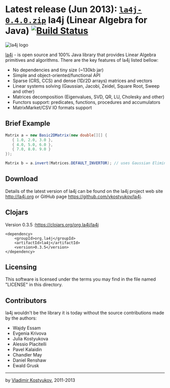 Latest release (Jun 2013): <code>[la4j-0.4.0.zip](http://la4j.org/downloads/la4j-0.4.0.zip)</code>
la4j (Linear Algebra for Java)  [![Build Status](https://travis-ci.org/vkostyukov/la4j.png?branch=master)](https://travis-ci.org/vkostyukov/la4j)
=============================

![la4j logo](https://raw.github.com/vkostyukov/la4j/master/la4j-logo.png) 

[la4j](http://la4j.org) - is open source and 100% Java library 
that provides Linear Algebra primitives and algorithms. There are the 
key features of la4j listed bellow:

* No dependencies and tiny size (~130kb jar)
* Simple and object-oriented/functional API
* Sparse (CRS, CCS) and dense (1D/2D arrays) matrices and vectors
* Linear systems solving (Gaussian, Jacobi, Zeidel, Square Root, Sweep and other)
* Matrices decomposition (Eigenvalues, SVD, QR, LU, Cholesky and other)
* Functors support: predicates, functions, procedures and accumulators
* MatrixMarket/CSV IO formats support


Brief Example
------------
```java
Matrix a = new Basic2DMatrix(new double[][] {
   { 1.0, 2.0, 3.0 },
   { 4.0, 5.0, 6.0 },
   { 7.0, 8.0. 9.0 }
});

Matrix b = a.invert(Matrices.DEFAULT_INVERTOR); // uses Gaussian Elimination 
```


Download
--------
 
Details of the latest version of la4j can be found on the la4j 
project web site <http://la4j.org> or GitHub page <https://github.com/vkostyukov/la4j>.
 

Clojars
-------

 Version 0.3.5 :<https://clojars.org/org.la4j/la4j>

    <dependency>
        <groupId>org.la4j</groupId>
        <artifactId>la4j</artifactId>
        <version>0.3.5</version>
    </dependency>

 
Licensing
---------
 
This software is licensed under the terms you may find in the file 
named "LICENSE" in this directory.
 
 
Contributors
------------

la4j wouldn't be the library it is today without the source contributions 
made by the authors:
- Wajdy Essam
- Evgenia Krivova
- Julia Kostyukova
- Alessio Placitelli
- Pavel Kalaidin
- Chandler May
- Daniel Renshaw
- Ewald Grusk

----
by [Vladimir Kostyukov](http://vkostyukov.ru), 2011-2013
